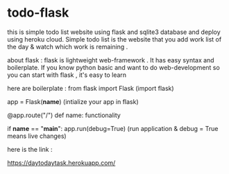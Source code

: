 # todo-flask

this is simple todo list website using flask and sqlite3 database and deploy using heroku cloud. 
Simple todo list is the website that you add work list of the day & watch which work is remaining . 

about flask :
flask is lightweight web-framework . It has easy syntax and boilerplate. If you know python basic and want to do web-development so you can start with flask , it's easy to learn 

here are boilerplate :
from flask import Flask (import flask)

app = Flask(__name__) (intialize your app in flask)

@app.route("/")
def name:
  functionality
  
if __name__ == "__main__":
   app.run(debug=True)    (run application & debug = True means live changes)


here is the link :

https://daytodaytask.herokuapp.com/


